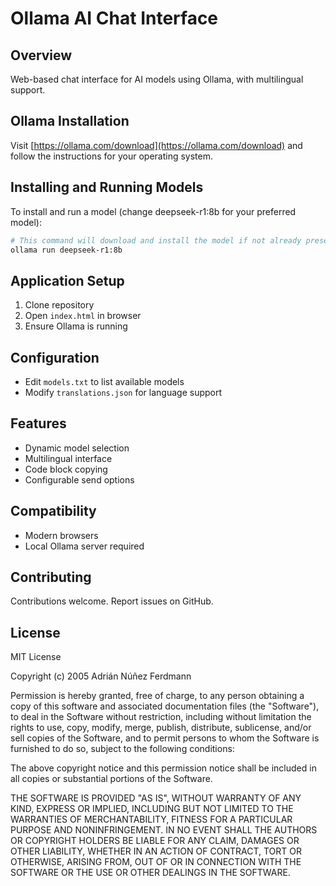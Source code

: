 # Ollama AI Chat Interface

## Overview
Web-based chat interface for AI models using Ollama, with multilingual support.

## Ollama Installation
Visit [https://ollama.com/download](https://ollama.com/download) and follow the instructions for your operating system.

## Installing and Running Models
To install and run a model (change deepseek-r1:8b for your preferred model):
```bash
# This command will download and install the model if not already present
ollama run deepseek-r1:8b
```

## Application Setup
1. Clone repository
2. Open `index.html` in browser
3. Ensure Ollama is running

## Configuration
- Edit `models.txt` to list available models
- Modify `translations.json` for language support

## Features
- Dynamic model selection
- Multilingual interface
- Code block copying
- Configurable send options

## Compatibility
- Modern browsers
- Local Ollama server required

## Contributing
Contributions welcome. Report issues on GitHub.

## License
MIT License

Copyright (c) 2005 Adrián Núñez Ferdmann

Permission is hereby granted, free of charge, to any person obtaining a copy
of this software and associated documentation files (the "Software"), to deal
in the Software without restriction, including without limitation the rights
to use, copy, modify, merge, publish, distribute, sublicense, and/or sell
copies of the Software, and to permit persons to whom the Software is
furnished to do so, subject to the following conditions:

The above copyright notice and this permission notice shall be included in all
copies or substantial portions of the Software.

THE SOFTWARE IS PROVIDED "AS IS", WITHOUT WARRANTY OF ANY KIND, EXPRESS OR
IMPLIED, INCLUDING BUT NOT LIMITED TO THE WARRANTIES OF MERCHANTABILITY,
FITNESS FOR A PARTICULAR PURPOSE AND NONINFRINGEMENT. IN NO EVENT SHALL THE
AUTHORS OR COPYRIGHT HOLDERS BE LIABLE FOR ANY CLAIM, DAMAGES OR OTHER
LIABILITY, WHETHER IN AN ACTION OF CONTRACT, TORT OR OTHERWISE, ARISING FROM,
OUT OF OR IN CONNECTION WITH THE SOFTWARE OR THE USE OR OTHER DEALINGS IN THE
SOFTWARE.
